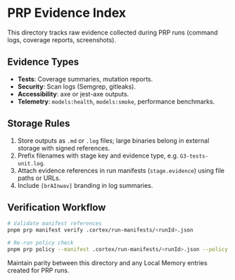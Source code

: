 # PRP Evidence Index

This directory tracks raw evidence collected during PRP runs (command logs, coverage reports, screenshots).

## Evidence Types
- **Tests**: Coverage summaries, mutation reports.
- **Security**: Scan logs (Semgrep, gitleaks).
- **Accessibility**: axe or jest-axe outputs.
- **Telemetry**: `models:health`, `models:smoke`, performance benchmarks.

## Storage Rules
1. Store outputs as `.md` or `.log` files; large binaries belong in external storage with signed references.
2. Prefix filenames with stage key and evidence type, e.g. `G3-tests-unit.log`.
3. Attach evidence references in run manifests (`stage.evidence`) using file paths or URLs.
4. Include `[brAInwav]` branding in log summaries.

## Verification Workflow
```bash
# Validate manifest references
pnpm prp manifest verify .cortex/run-manifests/<runId>.json

# Re-run policy check
pnpm prp policy --manifest .cortex/run-manifests/<runId>.json --policy docs/prp/prp.policy.json
```

Maintain parity between this directory and any Local Memory entries created for PRP runs.
